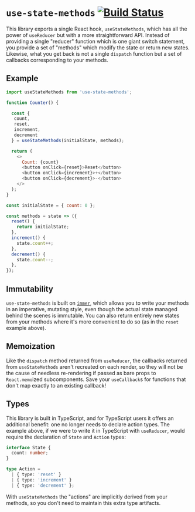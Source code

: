 # `use-state-methods` [![Build Status](https://travis-ci.com/pelotom/use-state-methods.svg?branch=master)](https://travis-ci.com/pelotom/use-state-methods)

This library exports a single React hook, `useStateMethods`, which has all the power of `useReducer` but with a more straightforward API. Instead of providing a single "reducer" function which is one giant switch statement, you provide a set of "methods" which modify the state or return new states. Likewise, what you get back is not a single `dispatch` function but a set of callbacks corresponding to your methods.

## Example

```js
import useStateMethods from 'use-state-methods';

function Counter() {

  const {
   count,
   reset,
   increment,
   decrement
  } = useStateMethods(initialState, methods);

  return (
    <>
      Count: {count}
      <button onClick={reset}>Reset</button>
      <button onClick={increment}>+</button>
      <button onClick={decrement}>-</button>
    </>
  );
}

const initialState = { count: 0 };

const methods = state => ({
  reset() {
    return initialState;
  },
  increment() {
    state.count++;
  },
  decrement() {
    state.count--;
  },
});
```

## Immutability

`use-state-methods` is built on [`immer`](https://github.com/mweststrate/immer), which allows you to write your methods in an imperative, mutating style, even though the actual state managed behind the scenes is immutable. You can also return entirely new states from your methods where it's more convenient to do so (as in the `reset` example above).

## Memoization

Like the `dispatch` method returned from `useReducer`, the callbacks returned from `useStateMethods` aren't recreated on each render, so they will not be the cause of needless re-rendering if passed as bare props to `React.memo`ized subcomponents. Save your `useCallback`s for functions that don't map exactly to an existing callback!

## Types

This library is built in TypeScript, and for TypeScript users it offers an additional benefit: one no longer needs to declare action types. The example above, if we were to write it in TypeScript with `useReducer`, would require the declaration of `State` and `Action` types:

```ts
interface State {
  count: number;
}

type Action =
  | { type: 'reset' }
  | { type: 'increment' }
  | { type: 'decrement' };
```

With `useStateMethods` the "actions" are implicitly derived from your methods, so you don't need to maintain this extra type artifacts.
 
